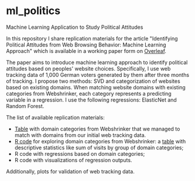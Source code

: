 # ml_politics
Machine Learning Application to Study Political Attitudes

In this repository I share replication materials for the article "Identifying Political Attitudes from Web Browsing Behavior:
Machine Learning Approach" which is available in a working paper form on [Overleaf](https://www.overleaf.com/read/vfpdgvfbmzkc).

The paper aims to introduce machine learning approach to identify political attitudes based on peoples' website choices. Specifically, I use web tracking data of 1,000 German voters generated by them after three months of tracking. I propose two methods: SVD and categorization of websites based on existing domains. When matching website domains with existing categories from Webshrinker, each category represents a predicting variable in a regression. I use the following regressions: ElasticNet and Random Forest.

The list of available replication materials:

- [Table](https://github.com/norakirkizh/ml_politics/blob/master/domain_categories-v2.csv) with domain categories from Webshrinker that we managed to match with domains from our initial web tracking data.
- [R code](https://github.com/norakirkizh/ml_politics/blob/master/category_stat.R) for exploring domain categories from Webshrinker: a [table](https://github.com/norakirkizh/ml_politics/blob/master/Sum_of_visits.csv) with descriptive statistics like sum of visits by group of domain categories;
- R code with regressions based on domain categories;
- R code with visualizations of regression outputs.

Additionally, plots for validation of web tracking data.
